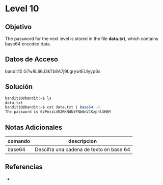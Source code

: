 # Level 10

## Objetivo
The password for the next level is stored in the file **data.txt**, which contains base64 encoded data.

## Datos de Acceso
bandit10
G7w8LIi6J3kTb8A7j9LgrywtEUlyyp6s

## Solución
```bash
bandit10@bandit:~$ ls
data.txt
bandit10@bandit:~$ cat data.txt | base64 -d
The password is 6zPeziLdR2RKNdNYFNb6nVCKzphlXHBM
```

## Notas Adicionales
|comando|descripcion|
|---|---|
|base64|Descifra una cadena de texto en base 64|

## Referencias
- []()
